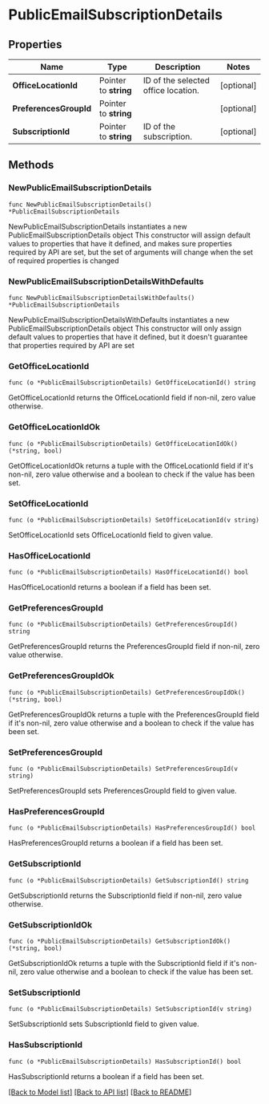 # PublicEmailSubscriptionDetails

## Properties

Name | Type | Description | Notes
------------ | ------------- | ------------- | -------------
**OfficeLocationId** | Pointer to **string** | ID of the selected office location. | [optional] 
**PreferencesGroupId** | Pointer to **string** |  | [optional] 
**SubscriptionId** | Pointer to **string** | ID of the subscription. | [optional] 

## Methods

### NewPublicEmailSubscriptionDetails

`func NewPublicEmailSubscriptionDetails() *PublicEmailSubscriptionDetails`

NewPublicEmailSubscriptionDetails instantiates a new PublicEmailSubscriptionDetails object
This constructor will assign default values to properties that have it defined,
and makes sure properties required by API are set, but the set of arguments
will change when the set of required properties is changed

### NewPublicEmailSubscriptionDetailsWithDefaults

`func NewPublicEmailSubscriptionDetailsWithDefaults() *PublicEmailSubscriptionDetails`

NewPublicEmailSubscriptionDetailsWithDefaults instantiates a new PublicEmailSubscriptionDetails object
This constructor will only assign default values to properties that have it defined,
but it doesn't guarantee that properties required by API are set

### GetOfficeLocationId

`func (o *PublicEmailSubscriptionDetails) GetOfficeLocationId() string`

GetOfficeLocationId returns the OfficeLocationId field if non-nil, zero value otherwise.

### GetOfficeLocationIdOk

`func (o *PublicEmailSubscriptionDetails) GetOfficeLocationIdOk() (*string, bool)`

GetOfficeLocationIdOk returns a tuple with the OfficeLocationId field if it's non-nil, zero value otherwise
and a boolean to check if the value has been set.

### SetOfficeLocationId

`func (o *PublicEmailSubscriptionDetails) SetOfficeLocationId(v string)`

SetOfficeLocationId sets OfficeLocationId field to given value.

### HasOfficeLocationId

`func (o *PublicEmailSubscriptionDetails) HasOfficeLocationId() bool`

HasOfficeLocationId returns a boolean if a field has been set.

### GetPreferencesGroupId

`func (o *PublicEmailSubscriptionDetails) GetPreferencesGroupId() string`

GetPreferencesGroupId returns the PreferencesGroupId field if non-nil, zero value otherwise.

### GetPreferencesGroupIdOk

`func (o *PublicEmailSubscriptionDetails) GetPreferencesGroupIdOk() (*string, bool)`

GetPreferencesGroupIdOk returns a tuple with the PreferencesGroupId field if it's non-nil, zero value otherwise
and a boolean to check if the value has been set.

### SetPreferencesGroupId

`func (o *PublicEmailSubscriptionDetails) SetPreferencesGroupId(v string)`

SetPreferencesGroupId sets PreferencesGroupId field to given value.

### HasPreferencesGroupId

`func (o *PublicEmailSubscriptionDetails) HasPreferencesGroupId() bool`

HasPreferencesGroupId returns a boolean if a field has been set.

### GetSubscriptionId

`func (o *PublicEmailSubscriptionDetails) GetSubscriptionId() string`

GetSubscriptionId returns the SubscriptionId field if non-nil, zero value otherwise.

### GetSubscriptionIdOk

`func (o *PublicEmailSubscriptionDetails) GetSubscriptionIdOk() (*string, bool)`

GetSubscriptionIdOk returns a tuple with the SubscriptionId field if it's non-nil, zero value otherwise
and a boolean to check if the value has been set.

### SetSubscriptionId

`func (o *PublicEmailSubscriptionDetails) SetSubscriptionId(v string)`

SetSubscriptionId sets SubscriptionId field to given value.

### HasSubscriptionId

`func (o *PublicEmailSubscriptionDetails) HasSubscriptionId() bool`

HasSubscriptionId returns a boolean if a field has been set.


[[Back to Model list]](../README.md#documentation-for-models) [[Back to API list]](../README.md#documentation-for-api-endpoints) [[Back to README]](../README.md)


